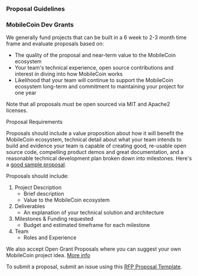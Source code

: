 ### Proposal Guidelines

### [](https://github.com/MobileCoin-project/devgrants/blob/master/rfps/developer-tooling.md#MobileCoin-dev-grants)MobileCoin Dev Grants

We generally fund projects that can be built in a 6 week to 2-3 month time frame and evaluate proposals based on:

-   The quality of the proposal and near-term value to the MobileCoin ecosystem
-   Your team's technical experience, open source contributions and interest in diving into how MobileCoin works
-   Likelihood that your team will continue to support the MobileCoin ecosystem long-term and commitment to maintaining your project for one year

Note that all proposals must be open sourced via MIT and Apache2 licenses.

Proposal Requirements

Proposals should include a value proposition about how it will benefit the MobileCoin ecosystem, technical detail about what your team intends to build and evidence your team is capable of creating good, re-usable open source code, compelling product demos and great documentation, and a reasonable technical development plan broken down into milestones. Here's a [good sample proposal](https://github.com/ipfs/devgrants/blob/master/targeted-grants/IPFS-mobile-design-research.md).

Proposals should include:

1.  Project Description
    -   Brief description
    -   Value to the MobileCoin ecosystem
2.  Deliverables
    -   An explanation of your technical solution and architecture
3.  Milestones & Funding requested
    -   Budget and estimated timeframe for each milestone
4.  Team
    -   Roles and Experience

We also accept Open Grant Proposals where you can suggest your own MobileCoin project idea. [More info](https://github.com/MobileCoin-project/devgrants/tree/master/open-grants)

To submit a proposal, submit an issue using this [RFP Proposal Template](https://github.com/MobileCoin-project/devgrants/issues/new?assignees=realChainLife&labels=&template=rfp-proposal.md&title=RFP+Application).
